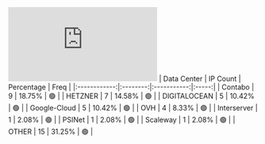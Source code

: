 ![Diagramm](https://github.com/obajay/StateSync-snapshots/blob/main/Projects/Likecoin/1/README.md)
| Data Center | IP Count | Percentage | Freq |
|:------------:|:--------:|:-----------:|:-----:|
| Contabo | 9 | 18.75% | 🟢 |
| HETZNER | 7 | 14.58% | 🟢 |
| DIGITALOCEAN | 5 | 10.42% | 🟢 |
| Google-Cloud | 5 | 10.42% | 🟢 |
| OVH | 4 | 8.33% | 🟢 |
| Interserver | 1 | 2.08% | 🟢 |
| PSINet | 1 | 2.08% | 🟢 |
| Scaleway | 1 | 2.08% | 🟢 |
| OTHER | 15 | 31.25% | 🟢 |